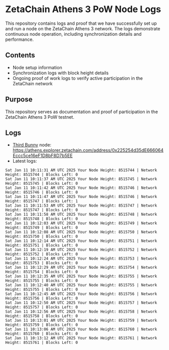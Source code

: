 # ZetaChain Athens 3 PoW Node Logs
This repository contains logs and proof that we have successfully set up and run a node on the ZetaChain Athens 3 network. The logs demonstrate continuous node operation, including synchronization details and performance.

## Contents
- Node setup information
- Synchronization logs with block height details
- Ongoing proof of work logs to verify active participation in the ZetaChain network

## Purpose
This repository serves as documentation and proof of participation in the ZetaChain Athens 3 PoW testnet.

## Logs

- [Third Bunny](https://thirdbunny.xyz/) node: https://athens.explorer.zetachain.com/address/0x225254d35dE666064Eccc5ce16eF1D8bF8D7b5EE
- Latest logs:
```
Sat Jan 11 10:11:31 AM UTC 2025 Your Node Height: 8515744 | Network Height: 8515744 | Blocks Left: 0
Sat Jan 11 10:11:37 AM UTC 2025 Your Node Height: 8515745 | Network Height: 8515745 | Blocks Left: 0
Sat Jan 11 10:11:42 AM UTC 2025 Your Node Height: 8515746 | Network Height: 8515746 | Blocks Left: 0
Sat Jan 11 10:11:47 AM UTC 2025 Your Node Height: 8515746 | Network Height: 8515747 | Blocks Left: 1
Sat Jan 11 10:11:53 AM UTC 2025 Your Node Height: 8515747 | Network Height: 8515747 | Blocks Left: 0
Sat Jan 11 10:11:58 AM UTC 2025 Your Node Height: 8515748 | Network Height: 8515748 | Blocks Left: 0
Sat Jan 11 10:12:03 AM UTC 2025 Your Node Height: 8515749 | Network Height: 8515749 | Blocks Left: 0
Sat Jan 11 10:12:08 AM UTC 2025 Your Node Height: 8515750 | Network Height: 8515750 | Blocks Left: 0
Sat Jan 11 10:12:14 AM UTC 2025 Your Node Height: 8515751 | Network Height: 8515751 | Blocks Left: 0
Sat Jan 11 10:12:19 AM UTC 2025 Your Node Height: 8515752 | Network Height: 8515752 | Blocks Left: 0
Sat Jan 11 10:12:24 AM UTC 2025 Your Node Height: 8515753 | Network Height: 8515753 | Blocks Left: 0
Sat Jan 11 10:12:29 AM UTC 2025 Your Node Height: 8515754 | Network Height: 8515754 | Blocks Left: 0
Sat Jan 11 10:12:35 AM UTC 2025 Your Node Height: 8515755 | Network Height: 8515755 | Blocks Left: 0
Sat Jan 11 10:12:40 AM UTC 2025 Your Node Height: 8515755 | Network Height: 8515755 | Blocks Left: 0
Sat Jan 11 10:12:45 AM UTC 2025 Your Node Height: 8515756 | Network Height: 8515756 | Blocks Left: 0
Sat Jan 11 10:12:50 AM UTC 2025 Your Node Height: 8515757 | Network Height: 8515757 | Blocks Left: 0
Sat Jan 11 10:12:56 AM UTC 2025 Your Node Height: 8515758 | Network Height: 8515758 | Blocks Left: 0
Sat Jan 11 10:13:01 AM UTC 2025 Your Node Height: 8515759 | Network Height: 8515759 | Blocks Left: 0
Sat Jan 11 10:13:06 AM UTC 2025 Your Node Height: 8515760 | Network Height: 8515760 | Blocks Left: 0
Sat Jan 11 10:13:12 AM UTC 2025 Your Node Height: 8515761 | Network Height: 8515761 | Blocks Left: 0
```
